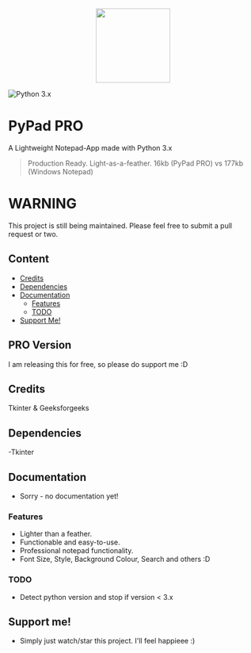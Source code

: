 <p align="center">
  <br>
    <img src="/PyPad/PyPadPRO.png" width="150"/>
  <br>
</p>

![Python 3.x](https://img.shields.io/badge/python-3.x-yellow.svg)

# PyPad PRO
A Lightweight Notepad-App made with Python 3.x

> Production Ready. Light-as-a-feather.
> 16kb (PyPad PRO) vs 177kb (Windows Notepad)

# WARNING
This project is still being maintained. Please feel free to submit a pull request or two.


## Content
- [Credits](#credits)
- [Dependencies](#dependencies)
- [Documentation](#documentation)
  - [Features](#features)
  - [TODO](#TODO)
- [Support Me!](#support-me)

## PRO Version
I am releasing this for free, so please do support me :D

## Credits
Tkinter & Geeksforgeeks
  
## Dependencies
-Tkinter

## Documentation
- Sorry - no documentation yet!

### Features
- Lighter than a feather.
- Functionable and easy-to-use.
- Professional notepad functionality.
- Font Size, Style, Background Colour, Search and others :D

### TODO
- Detect python version and stop if version < 3.x

## Support me!
- Simply just watch/star this project. I'll feel happieee :)
